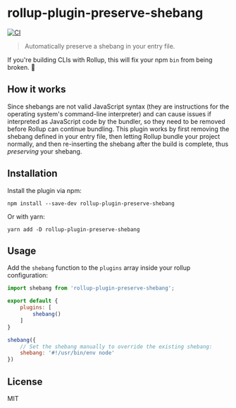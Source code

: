 # rollup-plugin-preserve-shebang

[![CI](https://github.com/radiovisual/rollup-plugin-preserve-shebang/actions/workflows/main.yaml/badge.svg)](https://github.com/radiovisual/rollup-plugin-preserve-shebang/actions/workflows/main.yaml)

> Automatically preserve a shebang in your entry file.

If you're building CLIs with Rollup, this will fix your npm `bin` from being broken. 🥳

## How it works

Since shebangs are not valid JavaScript syntax (they are instructions for the operating system's command-line interpreter) and can cause issues if interpreted as JavaScript code by the bundler, so they need to be removed before Rollup can continue bundling. This plugin works by first removing the shebang defined in your entry file, then letting Rollup bundle your project normally, and then re-inserting the shebang after the build is complete, thus *preserving* your shebang.

## Installation

Install the plugin via npm:

```
npm install --save-dev rollup-plugin-preserve-shebang
```

Or with yarn:

```
yarn add -D rollup-plugin-preserve-shebang
```

## Usage

Add the `shebang` function to the `plugins` array inside your rollup configuration:

```js
import shebang from 'rollup-plugin-preserve-shebang';

export default {
    plugins: [
        shebang()
    ]
}
```

```js
shebang({
    // Set the shebang manually to override the existing shebang:
    shebang: '#!/usr/bin/env node'
})
```

## License

MIT

